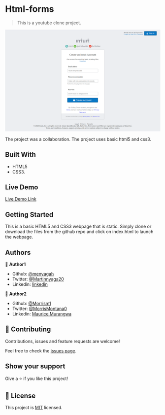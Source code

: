 # Html-forms

> This is a youtube clone project.

![screenshot](img/read-me.png)

The project was a collaboration. The project uses basic html5 and css3.

## Built With

- HTML5
- CSS3.

## Live Demo

[Live Demo Link](https://morrism1.github.io/Html-forms/)

## Getting Started

This is a basic HTML5 and CSS3 webpage that is static. Simply clone or download the files from the github repo and click on index.html to launch the webpage.

## Authors

👤 **Author1**

- Github: [@menyagah](https://github.com/menyagah)
- Twitter: [@Martinnyaga20](https://twitter.com/Martinnyaga20)
- Linkedin: [linkedin](https://linkedin.com/linkedinhandle)

👤 **Author2**

- Github: [@Morrism1](https://github.com/Morrism1)
- Twitter: [@MorrisMontana0](https://twitter.com/MorrisMontana0)
- Linkedin: [Maurice Murangwa](https://www.linkedin.com/in/murangwa-maurice-769549140/)

## 🤝 Contributing

Contributions, issues and feature requests are welcome!

Feel free to check the [issues page](issues/).

## Show your support

Give a ⭐️ if you like this project!

## 📝 License

This project is [MIT](lic.url) licensed.
